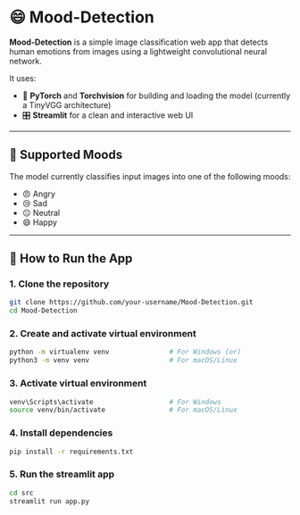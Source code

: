 # 😄 Mood-Detection

**Mood-Detection** is a simple image classification web app that detects human emotions from images using a lightweight convolutional neural network.

It uses:
- 🧠 **PyTorch** and **Torchvision** for building and loading the model (currently a TinyVGG architecture)
- 🎛️ **Streamlit** for a clean and interactive web UI

---

## 🧠 Supported Moods

The model currently classifies input images into one of the following moods:
- 😠 Angry  
- 😢 Sad  
- 😐 Neutral  
- 😄 Happy  

---

## 🚀 How to Run the App

### 1. Clone the repository
```bash
git clone https://github.com/your-username/Mood-Detection.git
cd Mood-Detection
```

### 2. Create and activate virtual environment
```bash
python -m virtualenv venv               # For Windows (or)
python3 -m venv venv                    # For macOS/Linux
```

### 3. Activate virtual environment
```bash
venv\Scripts\activate                   # For Windows
source venv/bin/activate                # For macOS/Linux
```

### 4. Install dependencies
```bash
pip install -r requirements.txt
```

### 5. Run the streamlit app
```bash
cd src
streamlit run app.py
```
